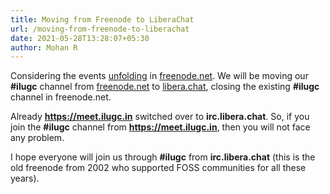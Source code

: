 ```yaml
---
title: Moving from Freenode to LiberaChat
url: /moving-from-freenode-to-liberachat
date: 2021-05-28T13:28:07+05:30
author: Mohan R
---
```


Considering the events [unfolding](https://lwn.net/Articles/857252/) in [freenode.net](https://arstechnica.com/gadgets/2021/05/freenode-irc-has-been-taken-over-by-the-crown-prince-of-korea/). We will be moving our **#ilugc** channel from [freenode.net](https://freenode.net) to [libera.chat](https://libera.chat), closing the existing **#ilugc** channel in freenode.net.

Already **https://meet.ilugc.in** switched over to **irc.libera.chat**. So, if you join the **#ilugc** channel from **https://meet.ilugc.in**, then you will not face any problem.

I hope everyone will join us through **#ilugc** from **irc.libera.chat** (this is the old freenode from 2002 who supported FOSS communities for all these years).
